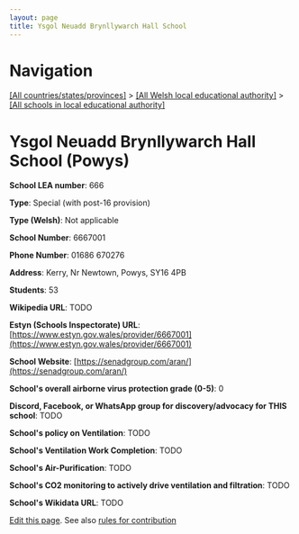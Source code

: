 ```yaml
---
layout: page
title: Ysgol Neuadd Brynllywarch Hall School
---
```

# Navigation

[[All countries/states/provinces]](../../..) > [[All Welsh local educational authority]](../..) > [[All schools in local educational authority]](..)

# Ysgol Neuadd Brynllywarch Hall School (Powys)

**School LEA number**: 666

**Type**: Special (with post-16 provision)

**Type (Welsh)**: Not applicable

**School Number**: 6667001

**Phone Number**: 01686 670276

**Address**: Kerry, Nr Newtown, Powys, SY16 4PB

**Students**: 53

**Wikipedia URL**: TODO

**Estyn (Schools Inspectorate) URL**: [https://www.estyn.gov.wales/provider/6667001](https://www.estyn.gov.wales/provider/6667001)

**School Website**: [https://senadgroup.com/aran/](https://senadgroup.com/aran/)

**School's overall airborne virus protection grade (0-5)**: 0

**Discord, Facebook, or WhatsApp group for discovery/advocacy for THIS school**: TODO

**School's policy on Ventilation**: TODO

**School's Ventilation Work Completion**: TODO

**School's Air-Purification**: TODO

**School's CO2 monitoring to actively drive ventilation and filtration**: TODO

**School's Wikidata URL**: TODO




[Edit this page](https://github.com/ventilate-schools/Wales/edit/prif/./Powys/Ysgol_Neuadd_Brynllywarch_Hall_School.md). See also [rules for contribution](../../../contribution-rules/)